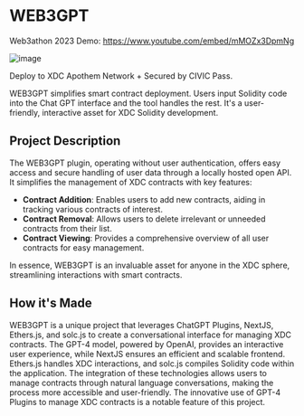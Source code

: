 # WEB3GPT

Web3athon 2023 Demo:
https://www.youtube.com/embed/mMOZx3DpmNg

![image](https://github.com/Markeljan/web3-gpt4/assets/12901349/d320991c-a0aa-4175-9a7b-c929eff6dc07)

Deploy to XDC Apothem Network + Secured by CIVIC Pass.

WEB3GPT simplifies smart contract deployment. Users input Solidity code into the Chat GPT interface and the tool handles the rest. It's a user-friendly, interactive asset for XDC Solidity development.

## Project Description

The WEB3GPT plugin, operating without user authentication, offers easy access and secure handling of user data through a locally hosted open API. It simplifies the management of XDC contracts with key features:

- **Contract Addition**: Enables users to add new contracts, aiding in tracking various contracts of interest.
- **Contract Removal**: Allows users to delete irrelevant or unneeded contracts from their list.
- **Contract Viewing**: Provides a comprehensive overview of all user contracts for easy management.

In essence, WEB3GPT is an invaluable asset for anyone in the XDC sphere, streamlining interactions with smart contracts.

## How it's Made

WEB3GPT is a unique project that leverages ChatGPT Plugins, NextJS, Ethers.js, and solc.js to create a conversational interface for managing XDC contracts. The GPT-4 model, powered by OpenAI, provides an interactive user experience, while NextJS ensures an efficient and scalable frontend. Ethers.js handles XDC interactions, and solc.js compiles Solidity code within the application. The integration of these technologies allows users to manage contracts through natural language conversations, making the process more accessible and user-friendly. The innovative use of GPT-4 Plugins to manage XDC contracts is a notable feature of this project.

